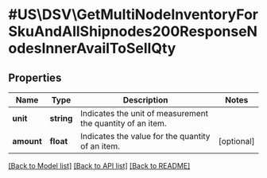 # #US\DSV\GetMultiNodeInventoryForSkuAndAllShipnodes200ResponseNodesInnerAvailToSellQty

## Properties

Name | Type | Description | Notes
------------ | ------------- | ------------- | -------------
**unit** | **string** | Indicates the unit of measurement the quantity of an item. |
**amount** | **float** | Indicates the value for the quantity of an item. | [optional]


[[Back to Model list]](../) [[Back to API list]](../../Api/US/DSV) [[Back to README]](../../README.md)
